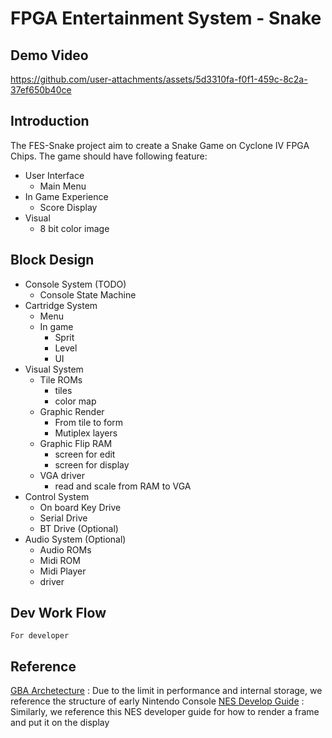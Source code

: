# FPGA Entertainment System - Snake
## Demo Video


https://github.com/user-attachments/assets/5d3310fa-f0f1-459c-8c2a-37ef650b40ce


## Introduction
The FES-Snake project aim to create a Snake Game on Cyclone IV FPGA Chips. The game should have following feature:
+ User Interface
  + Main Menu
+ In Game Experience
  + Score Display
+ Visual
  + 8 bit color image

## Block Design
+ Console System (TODO)
  + Console State Machine
+ Cartridge System
  + Menu
  + In game
      + Sprit
      + Level
      + UI
+ Visual System
  + Tile ROMs
    + tiles
    + color map
  + Graphic Render
    + From tile to form
    + Mutiplex layers
  + Graphic Flip RAM
    + screen for edit
    + screen for display
  + VGA driver
    + read and scale from RAM to VGA
+ Control System
  + On board Key Drive
  + Serial Drive
  + BT Drive (Optional)
+ Audio System (Optional)
  + Audio ROMs
  + Midi ROM
  + Midi Player
  + driver

## Dev Work Flow
    For developer
## Reference
[GBA Archetecture](https://www.copetti.org/writings/consoles/game-boy-advance/) : Due to the limit in performance and internal storage, we reference the structure of early Nintendo Console 
[NES Develop Guide](https://www.nesdev.org/NES%20emulator%20development%20guide.txt) : Similarly, we reference this NES developer guide for how to render a frame and put it on the display
